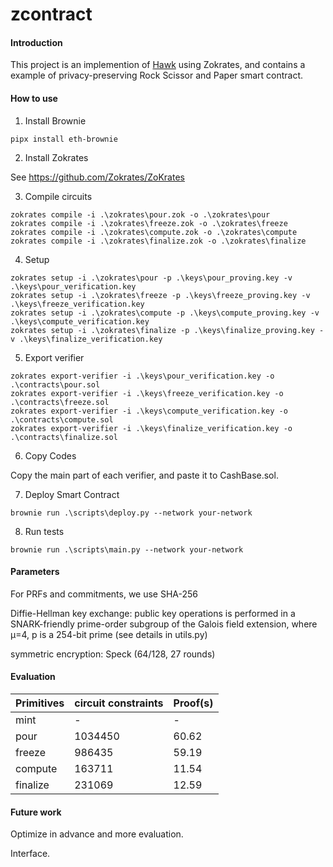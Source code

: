 # zcontract

#### Introduction
This project is an implemention of [Hawk](https://eprint.iacr.org/2015/675.pdf.) using Zokrates, and contains a example of privacy-preserving Rock Scissor and Paper smart contract.


#### How to use
1. Install Brownie

```
pipx install eth-brownie
```

2. Install Zokrates

See https://github.com/Zokrates/ZoKrates

3. Compile circuits
```
zokrates compile -i .\zokrates\pour.zok -o .\zokrates\pour
zokrates compile -i .\zokrates\freeze.zok -o .\zokrates\freeze
zokrates compile -i .\zokrates\compute.zok -o .\zokrates\compute
zokrates compile -i .\zokrates\finalize.zok -o .\zokrates\finalize
```

4. Setup
```
zokrates setup -i .\zokrates\pour -p .\keys\pour_proving.key -v  .\keys\pour_verification.key
zokrates setup -i .\zokrates\freeze -p .\keys\freeze_proving.key -v .\keys\freeze_verification.key
zokrates setup -i .\zokrates\compute -p .\keys\compute_proving.key -v .\keys\compute_verification.key
zokrates setup -i .\zokrates\finalize -p .\keys\finalize_proving.key -v .\keys\finalize_verification.key
```

5. Export verifier
```
zokrates export-verifier -i .\keys\pour_verification.key -o .\contracts\pour.sol
zokrates export-verifier -i .\keys\freeze_verification.key -o .\contracts\freeze.sol
zokrates export-verifier -i .\keys\compute_verification.key -o .\contracts\compute.sol
zokrates export-verifier -i .\keys\finalize_verification.key -o .\contracts\finalize.sol
```

6. Copy Codes

Copy the main part of each verifier, and paste it to CashBase.sol.

7. Deploy Smart Contract

```
brownie run .\scripts\deploy.py --network your-network
```
8. Run tests
```
brownie run .\scripts\main.py --network your-network
```
#### Parameters

For PRFs and commitments, we use SHA-256

Diffie-Hellman key exchange: public key operations is performed in a SNARK-friendly prime-order subgroup of the Galois field extension, where µ=4, p is a 254-bit prime (see details in utils.py)

symmetric encryption: Speck (64/128, 27 rounds)

#### Evaluation

|  Primitives  | circuit constraints | Proof(s) |
|  ----  | ----  | ---- |
| mint | - | - |
| pour | 1034450 | 60.62 |
| freeze | 986435 | 59.19 |
| compute | 163711 | 11.54 |
| finalize | 231069 | 12.59 |

#### Future work

Optimize in advance and more evaluation.

Interface.
